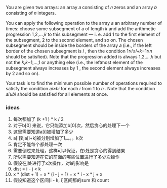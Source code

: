 You are given two arrays: an array 𝑎
consisting of 𝑛
zeros and an array 𝑏
consisting of 𝑛
integers.

You can apply the following operation to the array 𝑎
an arbitrary number of times: choose some subsegment of 𝑎
of length 𝑘
and add the arithmetic progression 1,2,…,𝑘
to this subsegment — i. e. add 1
to the first element of the subsegment, 2
to the second element, and so on. The chosen subsegment should be inside the borders of the array 𝑎
(i.e., if the left border of the chosen subsegment is 𝑙
, then the condition 1≤𝑙≤𝑙+𝑘−1≤𝑛
should be satisfied). Note that the progression added is always 1,2,…,𝑘
but not the 𝑘,𝑘−1,…,1
or anything else (i.e., the leftmost element of the subsegment always increases by 1
, the second element always increases by 2
and so on).

Your task is to find the minimum possible number of operations required to satisfy the condition 𝑎𝑖≥𝑏𝑖
for each 𝑖
from 1
to 𝑛
. Note that the condition 𝑎𝑖≥𝑏𝑖
should be satisfied for all elements at once.

### ideas

1. 每次都加了 (k +1 ) * k / 2
2. 对于b[0] 来说，它只能添加b[0]次，然后贪心的处理下一个
3. 这里需要知道a[i]被增加了多少
4. a[i]到a[i+k]被分别增加了1。。。。k次
5. 肯定不能每个都处理一次
6. 需要倒过来处理，这样可以保证，在i处是贪心的得到结果
7. 所以需要知道在它的前面的哪些位置进行了多少次操作
8. 假设在j处进行了x次操作，对i的影响是
9. dist = i - j < k
10. x * (dist + 1) = x * (i - j + 1) = x * i - x * j + x
11. 假设知道这个区间[i - k, i]区间那的sum 和 count
